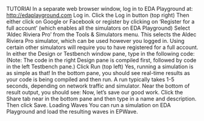    TUTORIAl
In a separate web browser window, log in to EDA Playground at: http://edaplayground.com
Log in. Click the Log in button (top right) Then either
click on Google or Facebook or
register by clicking on ‘Register for a full account’ (which enables all the simulators on EDA Playground)
Select ‘Aldec Riviera Pro’ from the Tools & Simulators menu. This selects the Aldec Riviera Pro simulator, which can be used however you logged in. Using certain other simulators will require you to have registered for a full account.
In either the Design or Testbench window pane, type in the following code:
(Note: The code in the right Design pane is compiled first, followed by code in the left Testbench pane.)
Click Run (top left)
Yes, running a simulation is as simple as that!
In the bottom pane, you should see real-time results as your code is being compiled and then run. A run typically takes 1-5 seconds, depending on network traffic and simulator. Near the bottom of result output, you should see:
Now, let’s save our good work. Click the Share tab near in the bottom pane and then type in a name and description. Then click Save.
Loading Waves 
You can run a simulation on EDA Playground and load the resulting waves in EPWave.
